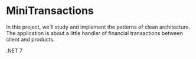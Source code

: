 # MiniTransactions

In this project, we'll study and implement the patterns of clean architecture. The application is about a little handler of financial transactions between client and products.

.NET 7
